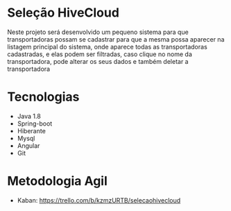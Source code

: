 # Seleção HiveCloud

Neste projeto será desenvolvido um pequeno sistema para que transportadoras possam se cadastrar para que a mesma possa aparecer na listagem principal do sistema, onde aparece todas as transportadoras cadastradas, e elas podem ser filtradas, caso clique no nome da transportadora, pode alterar os seus dados e também deletar a transportadora

# Tecnologias

* Java 1.8
* Spring-boot
* Hiberante
* Mysql
* Angular
* Git

# Metodologia Agil
* Kaban: https://trello.com/b/kzmzURTB/selecaohivecloud
